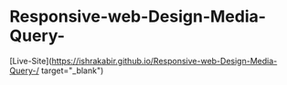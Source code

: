 # Responsive-web-Design-Media-Query-
[Live-Site](https://ishrakabir.github.io/Responsive-web-Design-Media-Query-/ target="_blank")
